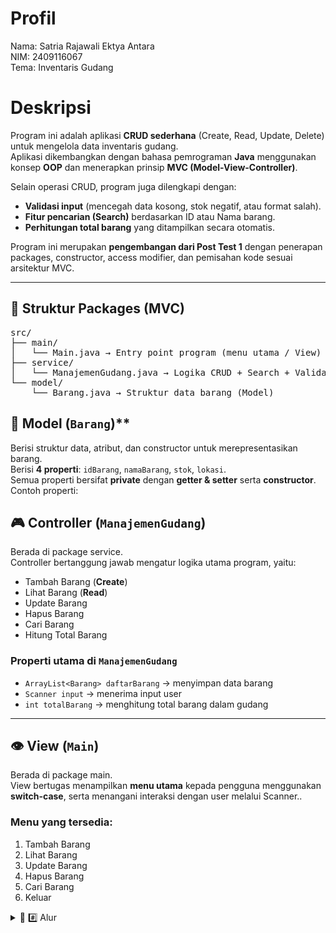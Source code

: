 # Profil
Nama: Satria Rajawali Ektya Antara\
NIM: 2409116067\
Tema: Inventaris Gudang

# Deskripsi
Program ini adalah aplikasi **CRUD sederhana** (Create, Read, Update, Delete) untuk mengelola data inventaris gudang.  
Aplikasi dikembangkan dengan bahasa pemrograman **Java** menggunakan konsep **OOP** dan menerapkan prinsip **MVC (Model-View-Controller)**.  

Selain operasi CRUD, program juga dilengkapi dengan:
- **Validasi input** (mencegah data kosong, stok negatif, atau format salah).
- **Fitur pencarian (Search)** berdasarkan ID atau Nama barang.
- **Perhitungan total barang** yang ditampilkan secara otomatis.

Program ini merupakan **pengembangan dari Post Test 1** dengan penerapan packages, constructor, access modifier, dan pemisahan kode sesuai arsitektur MVC.

---

## 📂 Struktur Packages (MVC)
<pre>
src/
├── main/
│   └── Main.java → Entry point program (menu utama / View)
├── service/
│   └── ManajemenGudang.java → Logika CRUD + Search + Validasi (Controller)
└── model/
    └── Barang.java → Struktur data barang (Model)
</pre>

## 💃 Model (`Barang`)**
  Berisi struktur data, atribut, dan constructor untuk merepresentasikan barang.  
  Berisi **4 properti**: `idBarang`, `namaBarang`, `stok`, `lokasi`.  
  Semua properti bersifat **private** dengan **getter & setter** serta **constructor**.  
  Contoh properti:

## 🎮 Controller (`ManajemenGudang`)  
Berada di package service. <br>
Controller bertanggung jawab mengatur logika utama program, yaitu:  
- Tambah Barang (**Create**)  
- Lihat Barang (**Read**)  
- Update Barang  
- Hapus Barang  
- Cari Barang  
- Hitung Total Barang  

### Properti utama di `ManajemenGudang`  
- `ArrayList<Barang> daftarBarang` → menyimpan data barang  
- `Scanner input` → menerima input user  
- `int totalBarang` → menghitung total barang dalam gudang  

---

## 👁️ View (`Main`)  
Berada di package main.<br>
View bertugas menampilkan **menu utama** kepada pengguna menggunakan **switch-case**,  serta menangani interaksi dengan user melalui Scanner..  

### Menu yang tersedia:  
1. Tambah Barang  
2. Lihat Barang  
3. Update Barang  
4. Hapus Barang  
5. Cari Barang  
6. Keluar  


<details>
  <summary> 🌊 #️⃣ Alur </summary>

## Menu Awal
  <img width="359" height="292" alt="image" src="https://github.com/user-attachments/assets/90205372-8a02-4f58-907f-4ca622d43cee" /> 
  <img width="219" height="47" alt="image" src="https://github.com/user-attachments/assets/4aa27f2b-006a-4a3a-ac1b-a66bcb8f7c3a" /> 
  <img width="265" height="54" alt="image" src="https://github.com/user-attachments/assets/6567359c-dfca-4b77-9314-947c7c52a7c3" />
<img width="377" height="237" alt="image" src="https://github.com/user-attachments/assets/8e6d4694-db16-4a06-acad-06db3fd8b241" /> 





Program dimulai dengan tampilan menu swicth case yang mempunyai validasi input user diminta menginput pilihan angka dari 1-6 untuk navigasi.

---
## 1 / Create
<img width="482" height="569" alt="image" src="https://github.com/user-attachments/assets/e0a19106-40d1-4b3d-ba6b-ae6d7ec8f94b" />
<img width="231" height="79" alt="image" src="https://github.com/user-attachments/assets/a67ecab7-3a0f-460b-a661-b689a85a5681" />

Pada awal pada awal menu create kita akan diperlihatkan daftar barang lalu user diminta memasukan id barang lalu sistem akan mengecek apakah id barang yang di input ini sudah ada di dalam daftar barang atau tidak kalo tidak maka akan lanjut untuk mengisi nama stok dan lokasi kalau sudah ada maka akan dikembalikan ke menu awal dengan pesan id sudah ada ada juga validasi yang mencegah user untuk mengisi id dengan spasi atau kosong.

<img width="353" height="307" alt="image" src="https://github.com/user-attachments/assets/364315bd-4343-484e-a760-19190bc0618d" />
<img width="306" height="136" alt="image" src="https://github.com/user-attachments/assets/42487f9c-2303-44c0-9406-a34be607788c" />

jika id tidak ada dalam daftar barang maka user akan lanjut tahap pengisian data buat barang yaitu nama, stom dan, lokasi disini ada validasi yaitu validasi jika input kosong dan untuk stok ada validasi yang mencegah user untuk mengiput stok yang ber nilai negatif / koma 







</details>

